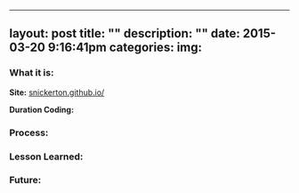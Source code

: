 
---
layout: post
title:  ""
description: ""
date:   2015-03-20 9:16:41pm
categories: <INSERT CATEGORY>
img: 
---
<h3><b>What it is:</b></h3> 

<b>Site:</b> [snickerton.github.io/<INSERTSITE>][site] 

<b>Duration Coding:</b> 

<h3><b>Process:</b></h3> 


<h3><b>Lesson Learned:</b></h3>

<h3><b>Future:</b></h3> 



[site]:    http://snickerton.github.io/<INSERTSITE>/


